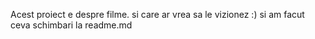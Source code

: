 Acest proiect e despre filme.
si care ar vrea sa le vizionez :)
si am facut ceva schimbari la readme.md